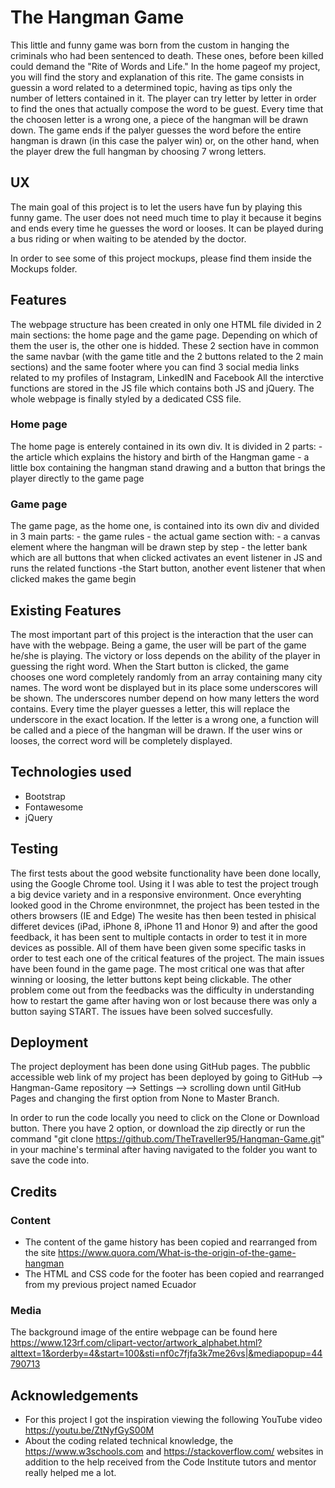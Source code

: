 # The Hangman Game

This little and funny game was born from the custom in hanging the criminals who had been sentenced to death. These ones, before been killed 
could demand the "Rite of Words and Life." 
In the home pageof my project, you will find the story and explanation of this rite.
The game consists in guessin a word related to a determined topic, having as tips only the number of letters contained in it.
The player can try letter by letter in order to find the ones that actually compose the word to be guest.
Every time that the choosen letter is a wrong one, a piece of the hangman will be drawn down. The game ends if the palyer guesses the word 
before the entire hangman is drawn (in this case the palyer win) or, on the other hand, when the player drew the full hangman by choosing 7 wrong 
letters.

## UX

The main goal of this project is to let the users have fun by playing this funny game. The user does not need much time to play it because it
begins and ends every time he guesses the word or looses. It can be played during a bus riding or when waiting to be atended by the doctor.

In order to see some of this project mockups, please find them inside the Mockups folder.

## Features

The webpage structure has been created in only one HTML file divided in 2 main sections: the home page and the game page.
Depending on which of them the user is, the other one is hidded.
These 2 section have in common the same navbar (with the game title and the 2 buttons related to the 2 main sections) and the same footer 
where you can find 3 social media links related to my profiles of Instagram, LinkedIN and Facebook 
All the interctive functions are stored in the JS file which contains both JS and jQuery.
The whole webpage is finally styled by a dedicated CSS file.

### Home page

The home page is enterely contained in its own div. It is divided in 2 parts:
    - the article which explains the history and birth of the Hangman game
    - a little box containing the hangman stand drawing and a button that brings the player directly to the game page

### Game page

The game page, as the home one, is contained into its own div and divided in 3 main parts:
    - the game rules
    - the actual game section with:
        - a canvas element where the hangman will be drawn step by step
        - the letter bank which are all buttons that when clicked activates an event listener in JS and runs the related functions
        -the Start button, another event listener that when clicked makes the game begin

## Existing Features

The most important part of this project is the interaction that the user can have with the webpage. Being a game, the user will be part
of the game he/she is playing. The victory or loss depends on the ability of the player in guessing the right word.
When the Start button is clicked, the game chooses one word completely randomly from an array containing many city names.
The word wont be displayed but in its place some underscores will be shown. The underscores number depend on how many letters the word contains.
Every time the player guesses a letter, this will replace the underscore in the exact location.
If the letter is a wrong one, a function will be called and a piece of the hangman will be drawn.
If the user wins or looses, the correct word will be completely displayed. 

## Technologies used

- Bootstrap
- Fontawesome
- jQuery

## Testing

The first tests about the good website functionality have been done locally, using the Google Chrome tool. Using it I was able to test the 
project trough a big device variety and in a responsive environment. Once everyhting looked good in the Chrome environmnet, the project has 
been tested in the others browsers (IE and Edge) The wesite has then been tested in phisical differet devices (iPad, iPhone 8, iPhone 11 and 
Honor 9) and after the good feedback, it has been sent to multiple contacts in order to test it in more devices as possible. All of them have been 
given some specific tasks in order to test each one of the critical features of the project.
The main issues have been found in the game page. The most critical one was that after winning or loosing, the letter buttons kept being
clickable.
The other problem come out from the feedbacks was the difficulty in understanding how to restart the game after having won or lost because 
there was only a button saying START.
The issues have been solved succesfully. 

## Deployment

The project deployment has been done using GitHub pages. The pubblic accessible web link of my project has been deployed by going to 
GitHub --> Hangman-Game repository --> Settings --> scrolling down until GitHub Pages and changing the first option from None to Master Branch.

In order to run the code locally you need to click on the Clone or Download button. There you have 2 option, or download the zip directly 
or run the command "git clone https://github.com/TheTraveller95/Hangman-Game.git" in your machine's terminal after having navigated to the folder 
you want to save the code into.

## Credits

### Content

- The content of the game history has been copied and rearranged from the site https://www.quora.com/What-is-the-origin-of-the-game-hangman
- The HTML and CSS code for the footer has been copied and rearranged from my previous project named Ecuador

### Media

The background image of the entire webpage can be found here https://www.123rf.com/clipart-vector/artwork_alphabet.html?alttext=1&orderby=4&start=100&sti=nf0c7fjfa3k7me26vs|&mediapopup=44790713

## Acknowledgements

-   For this project I got the inspiration viewing the following YouTube video https://youtu.be/ZtNyfGyS00M
-   About the coding related technical knowledge, the https://www.w3schools.com and https://stackoverflow.com/ websites in addition to the help received from the Code Institute tutors and mentor really helped me a lot.
